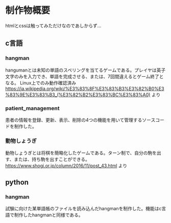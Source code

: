 # 制作物概要
htmlとcssは触ってみただけなのであしからず…
## c言語
### hangman
hangumanとは未知の単語のスペリングを当てるゲームである。プレイヤは英子文字のみを入力でき、単語を完成させる、または、7回間違えるとゲーム終了となる。
Linux上でのみ動作確認済み
https://ja.wikipedia.org/wiki/%E3%83%8F%E3%83%B3%E3%82%B0%E3%83%9E%E3%83%B3_(%E3%82%B2%E3%83%BC%E3%83%A0) より
### patient_management
患者の情報を登録、更新、表示、削除の4つの機能を用いて管理するソースコードを制作した。

### 動物しょうぎ
動物しょうぎとは将棋を簡略化したゲームである。ターン制で、自分の駒を出す、または、持ち駒を出すことができる。
https://www.shogi.or.jp/column/2016/11/post_43.html より
## python
### hangman
試験に向けた某単語帳のファイルを読み込んだhangmanを制作した。機能はc言語で制作したhangmanと同様である。
